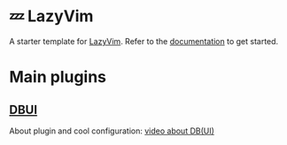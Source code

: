 # 💤 LazyVim

A starter template for [LazyVim](https://github.com/LazyVim/LazyVim).
Refer to the [documentation](https://lazyvim.github.io/installation) to get started.

# Main plugins

## [DBUI](https://github.com/kristijanhusak/vim-dadbod-ui)
About plugin and cool configuration: [video about DB(UI)](https://www.youtube.com/watch?v=SITIs6kAOoA&t)
